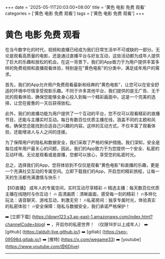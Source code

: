 +++
date = '2025-05-11T20:03:00+08:00'
title = '黄色 电影 免费 观看'
categories = ['黄色 电影 免费 观看']
tags = ['黄色 电影 免费 观看']
+++

# 黄色 电影 免费 观看

在当今数字化的时代，视频和直播已经成为我们日常生活中不可或缺的一部分。无论是观看高质量的电影，还是通过直播平台与好友互动，这些活动都为成年人提供了巨大的乐趣和放松的机会。在这一背景下，我们的App致力于为用户提供丰富多样的免费视频和直播观看体验，特别是在"黄色电影"的分类中，满足成年用户的需求。

首先，我们的App允许用户免费观看最新和经典的"黄色电影"，让您可以在安全舒适的环境中尽情享受观影乐趣。不同于许多其他平台，我们提供的是无广告、无干扰的观看体验，确保您能够全身心投入到每一个精彩画面中。这是一个完美的选择，让您在疲惫的一天后获得放松。

此外，我们的直播功能为用户提供了一个互动的平台，您不仅可以观看精彩的直播节目，还能与主播实时互动。每日有数百位优质主播在线，涵盖不同的主题和风格，确保您总能找到合适自己兴趣的内容。这样的互动方式，不仅丰富了观看体验，还能增进人与人之间的连接。

为了保障用户的隐私和数据安全，我们采取了严格的保护措施。我们深知，安全是每位成年用户最关心的问题，因此，我们的App致力于为您提供一个安全、私密的互动环境。无论是观看或是直播，您都可以放心，享受您的私密时光。

总之，选择我们的App，您将体验到不仅仅是观看"黄色电影"和直播的乐趣，更是一个充满社交互动的专属空间。立即下载我们的App，开启您的精彩旅程，让每一天的生活都充满激情与快乐！

【6D直播】
成年人的专属空间，实时互动尽享精彩
🔥 精选主播：每天数百位优质主播在线随时与你互动！
🔥 高清画质：清晰画面，感受每一刻的精彩！
🔥多样化玩法：语音聊天、游戏互动，刺激无穷！
🔥私密房间：独享专属时光，体验真实的私密体验！
🔥安全保障：隐私与数据安全，我们承诺严格保护！

➡️ [立即下载] (https://down123.s3.ap-east-1.amazonaws.com/index.html?channelCode=blog) ⬅️ ，开启你的私密世界！
（仅限18岁以上成年人）
➡️ [github] (https://aldult-live.github.io/)
➡️ [gitlab] (https://seo-09598d.gitlab.io/)
➡️ [推特] (https://x.com/wegame33)
➡️ [youtube] (https://www.youtube.com/@6Dlive)

---
